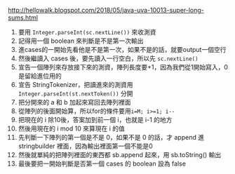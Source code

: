 http://hellowalk.blogspot.com/2018/05/java-uva-10013-super-long-sums.html

1. 要用 ```Integer.parseInt(sc.nextLine())``` 來收測資
2. 記得用一個 boolean 來判斷是不是第一次輸出
3. 進cases的一開始先看他是不是第一次，如果不是的話，就要output一個空行
4. 然後繼讀入 cases 後，要先讀入一行空白，所以先 ```sc.nextLine()```
5. 宣告一個陣列來存放接下來的測資，陣列長度要+1，因為我們從1開始寫入，0是留給進位用的
6. 宣告 StringTokenizer，把讀進來的測資用 ```Integer.parseInt(st.nextToken())``` 分開
7. 把分開來的 a 和 b 加起來寫回去陣列裡面
8. 從陣列的後面開始算，所以for的條件要用```i=M; i>=1; i--```
9. 把現在的 i 除10後，答案加到前一個 i，也就是 i-1 的地方
10. 然後用現在的 i mod 10 來算現在 i 的值
11. 先判斷一下陣列的第一個是不是 0，如果不是 0 的話，才 append 進stringbuilder 裡面，因為輸出裡面第一個不能是0
12. 然後就單純的把陣列裡面的東西都 sb.append 起來，用 sb.toString() 輸出
13. 最後要把一開始判斷是否第一個 cases 的 boolean 設為 false